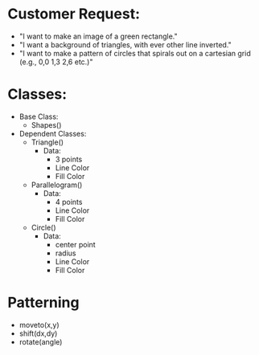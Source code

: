# Customer Request:

- "I want to make an image of a green rectangle."
- "I want a background of triangles, with ever other line inverted."
- "I want to make a pattern of circles that spirals out on a cartesian grid (e.g., 0,0 1,3 2,6 etc.)" 

# Classes:
- Base Class:
    - Shapes()
- Dependent Classes:
    - Triangle()
        - Data:
            - 3 points
            - Line Color
            - Fill Color
    - Parallelogram()
        - Data:
            - 4 points
            - Line Color
            - Fill Color
    - Circle()
        - Data:
            - center point
            - radius
            - Line Color
            - Fill Color

# Patterning
- moveto(x,y)
- shift(dx,dy)
- rotate(angle)


